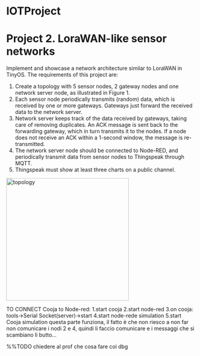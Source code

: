 # IOTProject
# Project 2. LoraWAN-like sensor networks
Implement and showcase a network architecture similar to LoraWAN in
TinyOS. The requirements of this project are:
1. Create a topology with 5 sensor nodes, 2 gateway nodes and one network server node, as illustrated in Figure 1.
2. Each sensor node periodically transmits (random) data, which is received by one or more gateways. Gateways just forward the received data to the network server.
3. Network server keeps track of the data received by gateways, taking care of removing duplicates. An ACK message is sent back to the
forwarding gateway, which in turn transmits it to the nodes. If a node does not receive an ACK within a 1-second window, the message is
re-transmitted.
4. The network server node should be connected to Node-RED, and periodically transmit data from sensor nodes to Thingspeak through MQTT.
5. Thingspeak must show at least three charts on a public channel.
<img width="325" alt="topology" src="https://github.com/Roberto99-ops/IOTProject/assets/61754160/045c3bf5-aba4-4b31-90d9-9a3059068bc6">

TO CONNECT Cooja to Node-red:
	1.start cooja
	2.start node-red
	3.on cooja: tools->Serial Socket(server)->start
	4.start node-rede simulation
	5.start Cooja simulation
	questa parte funziona, il fatto è che non riesco a non far non comunicare i nodi 2 e 4, quindi li faccio comunicare e i messaggi che si scambiano li butto...
	
%%TODO
chiedere al prof che cosa fare coi dbg
